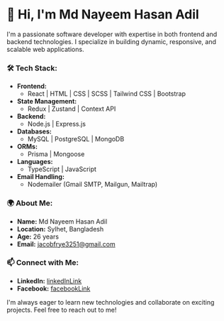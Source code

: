 # 👋 Hi, I'm Md Nayeem Hasan Adil

I'm a passionate software developer with expertise in both frontend and backend technologies. I specialize in building dynamic, responsive, and scalable web applications.

### 🛠️ **Tech Stack:**

- **Frontend:**
  - React | HTML | CSS | SCSS | Tailwind CSS | Bootstrap
- **State Management:**
  - Redux | Zustand | Context API
- **Backend:**
  - Node.js | Express.js
- **Databases:**
  - MySQL | PostgreSQL | MongoDB
- **ORMs:**
  - Prisma | Mongoose
- **Languages:**
  - TypeScript | JavaScript
- **Email Handling:**
  - Nodemailer (Gmail SMTP, Mailgun, Mailtrap)

### 🌍 **About Me:**

- **Name:** Md Nayeem Hasan Adil
- **Location:** Sylhet, Bangladesh
- **Age:** 26 years
- **Email:** [jacobfrye3251@gmail.com](mailto:jacobfrye3251@gmail.com)

### 📫 **Connect with Me:**

- **LinkedIn:** [linkedInLink](www.linkedin.com/in/md-nayeem-hasan-adil)
- **Facebook:** [facebookLink](https://www.facebook.com/nayeem.hasan.982)

I'm always eager to learn new technologies and collaborate on exciting projects. Feel free to reach out to me!
